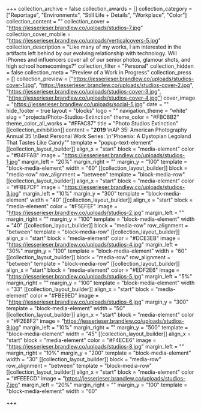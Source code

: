 +++
collection_archive = false
collection_awards = []
collection_category = ["Reportage", "Environments", "Still Life + Details", "Workplace", "Color"]
collection_content = ""
collection_cover = "https://jesserieser.brandlew.co/uploads/studios-7.jpg"
collection_cover_mobile = "https://jesserieser.brandlew.co/uploads/verticalcovers-5.jpg"
collection_description = "Like many of my works, I am interested in the artifacts left behind by our evolving relationship with technology. Will iPhones and influencers cover all of our senior photos, glamour shots, and high school homecomings?"
collection_filter = "Personal"
collection_hidden = false
collection_meta = "Preview of a Work in Progress"
collection_press = []
collection_preview = ["https://jesserieser.brandlew.co/uploads/studios-cover-1.jpg", "https://jesserieser.brandlew.co/uploads/studios-cover-2.jpg", "https://jesserieser.brandlew.co/uploads/studios-cover-3.jpg", "https://jesserieser.brandlew.co/uploads/studios-cover-4.jpg"]
cover_image = "https://jesserieser.brandlew.co/uploads/social-5.jpg"
date = ""
hide_footer = true
layout = "blocks"
logo = ""
navigation_theme = "white"
slug = "projects/Photo-Studios-Extinction"
theme_color = "#FBC8B2"
theme_color_all_works = "#FFAC87"
title = "Photo Studios Extinction"
[[collection_exhibition]]
content = "**2019**  \nAP 35: American Photography Annual 35  \nBest Personal Work Series:  \n\"Phoenix: A Dystopian Legoland That Tastes Like Candy\""
template = "popup-text-element"
[[collection_layout_builder]]
align_x = "start"
block = "media-element"
color = "#B4FFAB"
image = "https://jesserieser.brandlew.co/uploads/studios-1.jpg"
margin_left = "20%"
margin_right = ""
margin_y = "100"
template = "block-media-element"
width = "60"
[[collection_layout_builder]]
block = "media-row"
row_alignment = "between"
template = "block-media-row"
[[collection_layout_builder]]
align_x = "start"
block = "media-element"
color = "#FBE7CF"
image = "https://jesserieser.brandlew.co/uploads/studios-3.jpg"
margin_left = "10%"
margin_y = "300"
template = "block-media-element"
width = "40"
[[collection_layout_builder]]
align_x = "start"
block = "media-element"
color = "#F5EFEF"
image = "https://jesserieser.brandlew.co/uploads/studios-2.jpg"
margin_left = ""
margin_right = ""
margin_y = "100"
template = "block-media-element"
width = "40"
[[collection_layout_builder]]
block = "media-row"
row_alignment = "between"
template = "block-media-row"
[[collection_layout_builder]]
align_x = "start"
block = "media-element"
color = "#DCE3EB"
image = "https://jesserieser.brandlew.co/uploads/studios-4.jpg"
margin_left = "30%"
margin_y = "100"
template = "block-media-element"
width = "60"
[[collection_layout_builder]]
block = "media-row"
row_alignment = "between"
template = "block-media-row"
[[collection_layout_builder]]
align_x = "start"
block = "media-element"
color = "#EDF2E6"
image = "https://jesserieser.brandlew.co/uploads/studios-5.jpg"
margin_left = "5%"
margin_right = ""
margin_y = "100"
template = "block-media-element"
width = "33"
[[collection_layout_builder]]
align_x = "start"
block = "media-element"
color = "#FBE9ED"
image = "https://jesserieser.brandlew.co/uploads/studios-6.jpg"
margin_y = "300"
template = "block-media-element"
width = "50"
[[collection_layout_builder]]
align_x = "start"
block = "media-element"
color = "#F2E8F2"
image = "https://jesserieser.brandlew.co/uploads/studios-9.jpg"
margin_left = "10%"
margin_right = ""
margin_y = "500"
template = "block-media-element"
width = "45"
[[collection_layout_builder]]
align_x = "start"
block = "media-element"
color = "#F4ECE6"
image = "https://jesserieser.brandlew.co/uploads/studios-8.jpg"
margin_left = ""
margin_right = "10%"
margin_y = "200"
template = "block-media-element"
width = "30"
[[collection_layout_builder]]
block = "media-row"
row_alignment = "between"
template = "block-media-row"
[[collection_layout_builder]]
align_x = "start"
block = "media-element"
color = "#FEEECD"
image = "https://jesserieser.brandlew.co/uploads/studios-7.jpg"
margin_left = "20%"
margin_right = ""
margin_y = "100"
template = "block-media-element"
width = "60"

+++
